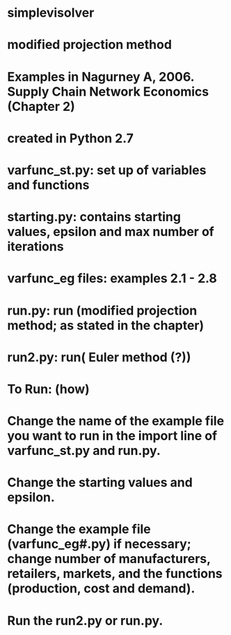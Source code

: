 # simplevisolver
# modified projection method
# Examples in Nagurney A, 2006. Supply Chain Network Economics (Chapter 2) 

# created in Python 2.7
# varfunc_st.py: set up of variables and functions
# starting.py: contains starting values, epsilon and max number of iterations
# varfunc_eg files: examples 2.1 - 2.8
# run.py: run (modified projection method; as stated in the chapter)
# run2.py: run( Euler method (?))
#####
# To Run: (how)
# Change the name of the example file you want to run in the import line of varfunc_st.py and run.py.
# Change the starting values and epsilon.
# Change the example file (varfunc_eg#.py) if necessary; change number of manufacturers, retailers, markets, and the functions (production, cost and demand).
# Run the run2.py or run.py.
